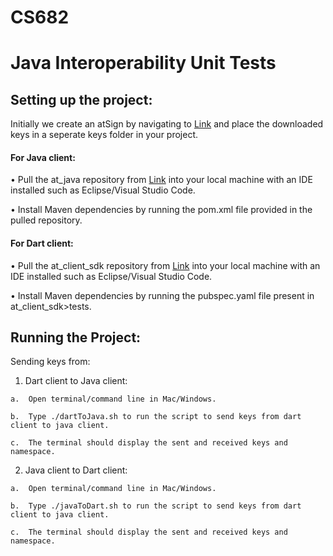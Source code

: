 # CS682
# Java Interoperability Unit Tests



## Setting up the project:

Initially we create an atSign by navigating to [Link](https://my.atsign.com/choose-atsign/a4a9686d92be5d97259bda204585a90ebbe09363fa3708612aefbd6a9cd9c770)
  and place the downloaded keys in a seperate keys folder in your project.

#### For Java client:
•	Pull the at_java repository from [Link](https://github.com/atsign-foundation/at_java.git) into your local machine with an IDE installed such as       Eclipse/Visual Studio Code.  

•	Install Maven dependencies by running the pom.xml file provided in the pulled repository.


#### For Dart client:
•	Pull the at_client_sdk repository from [Link](https://github.com/atsign-foundation/at_client_sdk.git) into your local machine with an IDE installed   such as Eclipse/Visual Studio Code.  

•	Install Maven dependencies by running the pubspec.yaml file present in at_client_sdk>tests.

## Running the Project:
Sending keys from:  

   1.	Dart client to Java client:  
   
    a.	Open terminal/command line in Mac/Windows.  
    
    b.	Type ./dartToJava.sh to run the script to send keys from dart client to java client.  
    
    c.	The terminal should display the sent and received keys and namespace.
    
   2.	Java client to Dart client:  
   
    a.	Open terminal/command line in Mac/Windows.  
    
    b.	Type ./javaToDart.sh to run the script to send keys from dart client to java client.  
    
    c.	The terminal should display the sent and received keys and namespace.
  

   

